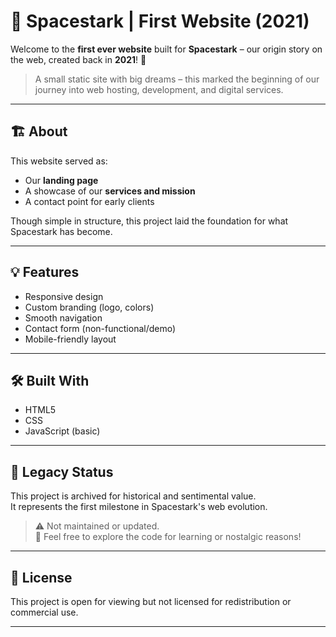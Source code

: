# 🌌 Spacestark | First Website (2021)

Welcome to the **first ever website** built for **Spacestark** – our origin story on the web, created back in **2021**! 🚀

> A small static site with big dreams – this marked the beginning of our journey into web hosting, development, and digital services.

---

## 🏗️ About

This website served as:
- Our **landing page**
- A showcase of our **services and mission**
- A contact point for early clients

Though simple in structure, this project laid the foundation for what Spacestark has become.

---

## 💡 Features

- Responsive design
- Custom branding (logo, colors)
- Smooth navigation
- Contact form (non-functional/demo)
- Mobile-friendly layout

---

## 🛠️ Built With

- HTML5
- CSS
- JavaScript (basic)

---

## 🚀 Legacy Status

This project is archived for historical and sentimental value.  
It represents the first milestone in Spacestark's web evolution.

> ⚠️ Not maintained or updated.  
> 💬 Feel free to explore the code for learning or nostalgic reasons!

---

## 📜 License

This project is open for viewing but not licensed for redistribution or commercial use.

---


